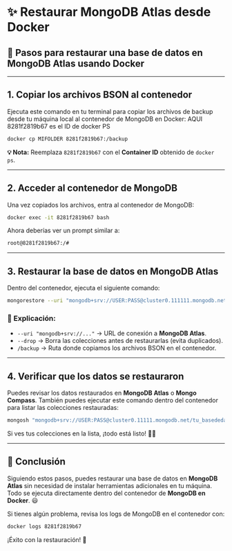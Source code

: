 # ✨ Restaurar MongoDB Atlas desde Docker

## **📝 Pasos para restaurar una base de datos en MongoDB Atlas usando Docker**

---

## **1. Copiar los archivos BSON al contenedor**
Ejecuta este comando en tu terminal para copiar los archivos de backup desde tu máquina local al contenedor de MongoDB en Docker: AQUI 8281f2819b67 es el ID de docker PS

```bash
docker cp MIFOLDER 8281f2819b67:/backup
```

**💡 Nota:** Reemplaza `8281f2819b67` con el **Container ID** obtenido de `docker ps`.

---

## **2. Acceder al contenedor de MongoDB**
Una vez copiados los archivos, entra al contenedor de MongoDB:

```bash
docker exec -it 8281f2819b67 bash
```

Ahora deberías ver un prompt similar a:
```bash
root@8281f2819b67:/#
```

---

## **3. Restaurar la base de datos en MongoDB Atlas**
Dentro del contenedor, ejecuta el siguiente comando:

```bash
mongorestore --uri "mongodb+srv://USER:PASS@cluster0.111111.mongodb.net/tu_basededatos" --drop /backup
```

### **📂 Explicación:**
- `--uri "mongodb+srv://..."` → URL de conexión a **MongoDB Atlas**.
- `--drop` → Borra las colecciones antes de restaurarlas (evita duplicados).
- `/backup` → Ruta donde copiamos los archivos BSON en el contenedor.

---

## **4. Verificar que los datos se restauraron**
Puedes revisar los datos restaurados en **MongoDB Atlas** o **Mongo Compass**.
También puedes ejecutar este comando dentro del contenedor para listar las colecciones restauradas:

```bash
mongosh "mongodb+srv://USER:PASS@cluster0.11111.mongodb.net/tu_basededatos" --eval "show collections"
```

Si ves tus colecciones en la lista, ¡todo está listo! 🚀🔥

---

## **🌟 Conclusión**
Siguiendo estos pasos, puedes restaurar una base de datos en **MongoDB Atlas** sin necesidad de instalar herramientas adicionales en tu máquina. Todo se ejecuta directamente dentro del contenedor de **MongoDB en Docker**. 😃

Si tienes algún problema, revisa los logs de MongoDB en el contenedor con:

```bash
docker logs 8281f2819b67
```

¡Éxito con la restauración! 🎯